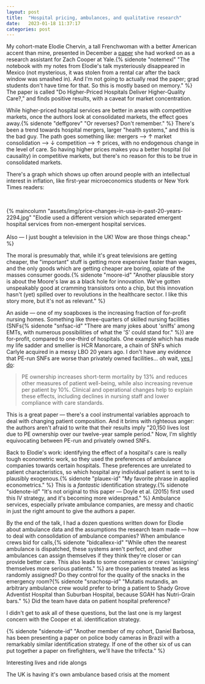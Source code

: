 ```yaml
---
layout: post
title:  "Hospital pricing, ambulances, and qualitative research"
date:   2023-01-18 11:37:17
categories: post
---
```


My cohort-mate Elodie Chervin, a tall Frenchwoman with a better American accent than mine, presented in December a [paper](https://jablevine.com/papers/Cooper%20et%20al_2022_Do%20Higher-Priced%20Hospitals%20Deliver%20Higher-Quality%20Care.pdf) she had worked on as a research assistant for Zach Cooper at Yale.{% sidenote "notemexl" "The notebook with my notes from Elodie's talk mysteriously disappeared in Mexico (not mysterious, it was stolen from a rental car after the back window was smashed in). And I'm not going to actually read the paper; grad students don't have time for that. So this is mostly based on memory." %} The paper is called "Do Higher-Priced Hospitals Deliver Higher-Quality Care?," and finds positive results, with a caveat for market concentration. 

While higher-priced hospital services are better in areas with competitive markets, once the authors look at consolidated markets, the effect goes away.{% sidenote "deffgorev" "Or reverses? Don't remember." %} There's been a trend towards hospital mergers, larger "health systems," and this is the bad guy. The path goes something like: mergers —> ↑ market consolidation —> ↓ competition —> ↑ prices, with no endogenous change in the level of care. So having higher prices makes you a better hospital (lol causality) in competitive markets, but there's no reason for this to be true in consolidated markets. 

There's a graph which shows up often around people with an intellectual interest in inflation, like first-year microeconomics students or New York Times readers:

<br>

{% maincolumn "assets/img/price-changes-in-usa-in-past-20-years-2294.jpg" "Elodie used a different version which separated emergent hospital services from non-emergent hospital services. <br> <br> Also — I just bought a television in the UK! Wow are those things cheap." %}


The moral is presumably that, while it's great televisions are getting cheaper, the "important" stuff is getting more expensive faster than wages, and the only goods which are getting cheaper are boring, opiate of the masses consumer goods.{% sidenote "moore-id" "Another plausible story is about the Moore's law as a black hole for innovation. We've gotten unspeakably good at cramming transistors onto a chip, but this innovation hasn't (yet) spilled over to revolutions in the healthcare sector. I like this story more, but it's not as relevant." %} 

An aside — one of my soapboxes is the increasing fraction of for-profit nursing homes. Something like three-quarters of skilled nursing facilities (SNFs{% sidenote "snfsac-id" "There are many jokes about 'sniffs' among EMTs, with numerous possibilities of what the 'S' could stand for." %}) are for-profit, compared to one-third of hospitals. One example which has made my life sadder and smellier is HCR Manorcare, a chain of SNFs which Carlyle acquired in a messy LBO 20 years ago. I don't have any evidence that PE-run SNFs are worse than privately owned facilities... oh wait, [yes I do](https://jablevine.com/papers/Gupta%20et%20al_Does%20Private%20Equity%20Investment%20in%20Healthcare%20Benefit%20Patients.pdf): 

> PE ownership increases short-term mortality by 13% and reduces other measures of patient well-being, while also increasing revenue per patient by 10%. Clinical and operational changes help to explain these effects, including declines in nursing staff and lower compliance with care standards.

This is a great paper — there's a cool instrumental variables approach to deal with changing patient composition. And it brims with righteous anger: the authors aren't afraid to write that their results imply "20,150 lives lost due to PE ownership over our twelve-year sample period." Now, I'm slightly equivocating between PE-run and privately owned SNFs. 

Back to Elodie's work: identifying the effect of a hospital's care is really tough econometric work, so they used the preferences of ambulance companies towards certain hospitals. These preferences are unrelated to patient characteristics, so which hospital any individual patient is sent to is plausibly exogenous.{% sidenote "plauex-id" "My favorite phrase in applied econometrics." %} This is a *fantastic* identification strategy.{% sidenote "sidenote-id" "It's not original to this paper — Doyle et al. (2015) first used this IV strategy, and it's becoming more widespread." %} Ambulance services, especially private ambulance companies, are messy and chaotic in just the right amount to give the authors a paper.

By the end of the talk, I had a dozen questions written down for Elodie about ambulance data and the assumptions the research team made — how to deal with consolidation of ambulance companies? When ambulance crews bid for calls,{% sidenote "bidcallexx-id" "While often the nearest ambulance is dispatched, these systems aren't perfect, and other ambulances can assign themselves if they think they're closer or can provide better care. This also leads to some companies or crews 'assigning' themselves more serious patients." %} are those patients treated as less randomly assigned?  Do they control for the quality of the snacks in the emergency room?{% sidenote "snachosp-id" "Mutatis mutandis, an arbitrary ambulance crew would prefer to bring a patient to Shady Grove Adventist Hospital than Suburban Hospital, because SGAH has Nutri-Grain bars." %}  Did the team have data on patient hospital preference?

I didn't get to ask all of these questions, but the last one is my largest concern with the Cooper et al. identification strategy. 

{% sidenote "sidenote-id" "Another member of my cohort, Daniel Barbosa, has been presenting a paper on police body cameras in Brazil with a remarkably similar identification strategy. If one of the other six of us can put together a paper on firefighters, we'll have the trifecta." %} 

Interesting lives and ride alongs

The UK is having it's own ambulance based crisis at the moment

